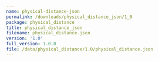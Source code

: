 ```yaml
---
name: physical-distance-json
permalink: /downloads/physical_distance_json/1_0
package: physical_distance
title: physical_distance_json
filename: physical_distance.json
version: '1.0'
full_version: 1.0.0
file: /data/physical_distance/1.0/physical_distance.json
---
```

